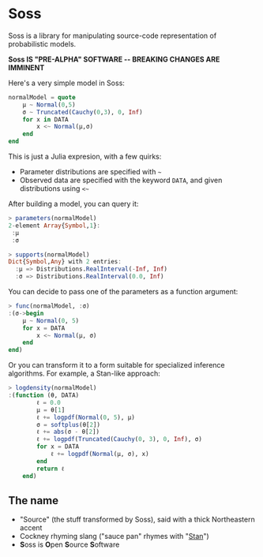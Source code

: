 # Soss

Soss is a library for manipulating source-code representation of probabilistic models.

**Soss IS "PRE-ALPHA" SOFTWARE -- BREAKING CHANGES ARE IMMINENT**


Here's a very simple model in Soss:

```julia
normalModel = quote
    μ ~ Normal(0,5)
    σ ~ Truncated(Cauchy(0,3), 0, Inf)
    for x in DATA
        x <~ Normal(μ,σ)
    end
end
```

This is just a Julia expresion, with a few quirks:

* Parameter distributions are specified with `~`
* Observed data are specified with the keyword `DATA`, and given distributions using `<~`

After building a model, you can query it:

```julia
> parameters(normalModel)
2-element Array{Symbol,1}:
 :μ
 :σ

> supports(normalModel)
Dict{Symbol,Any} with 2 entries:
  :μ => Distributions.RealInterval(-Inf, Inf)
  :σ => Distributions.RealInterval(0.0, Inf)
```

You can decide to pass one of the parameters as a function argument:

```julia
> func(normalModel, :σ)
:(σ->begin
    μ ~ Normal(0, 5)
    for x = DATA
        x <~ Normal(μ, σ)
    end
end)
```

Or you can transform it to a form suitable for specialized inference algorithms. For example, a Stan-like approach:

```julia
> logdensity(normalModel)
:(function (θ, DATA)
        ℓ = 0.0
        μ = θ[1]
        ℓ += logpdf(Normal(0, 5), μ)
        σ = softplus(θ[2])
        ℓ += abs(σ - θ[2])
        ℓ += logpdf(Truncated(Cauchy(0, 3), 0, Inf), σ)
        for x = DATA
            ℓ += logpdf(Normal(μ, σ), x)
        end
        return ℓ
    end)
```

## The name

* "Source" (the stuff transformed by Soss), said with a thick Northeastern accent
* Cockney rhyming slang ("sauce pan" rhymes with "[Stan](http://mc-stan.org/)")
* **S**oss is **O**pen **S**ource **S**oftware

